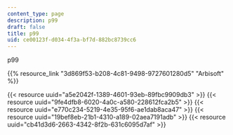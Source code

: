 ```yaml
---
content_type: page
description: p99
draft: false
title: p99
uid: ce00123f-d034-4f3a-bf7d-882bc8739cc6
---
```

p99

{{% resource_link "3d869f53-b208-4c81-9498-9727601280d5" "Arbisoft" %}}

{{< resource uuid="a5e2042f-1389-4601-93eb-89fbc9909db3" >}}
{{< resource uuid="9fe4dfb8-6020-4a0c-a580-228612fca2b5" >}}
{{< resource uuid="e770c234-5219-4e35-95f6-ae1dab8aca47" >}}
{{< resource uuid="19bef8eb-21b1-4310-a189-02aea7191adb" >}}
{{< resource uuid="cb41d3d6-2663-4342-8f2b-631c6095d7af" >}}